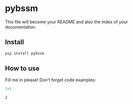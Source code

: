 pybssm
================

<!-- WARNING: THIS FILE WAS AUTOGENERATED! DO NOT EDIT! -->

This file will become your README and also the index of your
documentation.

## Install

``` sh
pip install pybssm
```

## How to use

Fill me in please! Don’t forget code examples:

``` python
1+1
```

    2
